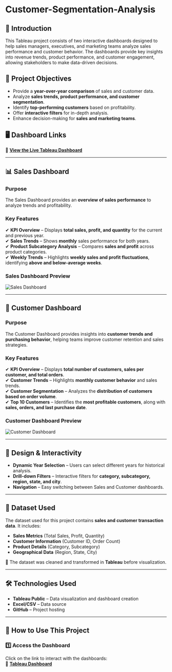 # Customer-Segmentation-Analysis

## 📌 Introduction
This Tableau project consists of two interactive dashboards designed to help sales managers, executives, and marketing teams analyze sales performance and customer behavior. The dashboards provide key insights into revenue trends, product performance, and customer engagement, allowing stakeholders to make data-driven decisions.

## 🎯 Project Objectives
- Provide a **year-over-year comparison** of sales and customer data.
- Analyze **sales trends, product performance, and customer segmentation**.
- Identify **top-performing customers** based on profitability.
- Offer **interactive filters** for in-depth analysis.
- Enhance decision-making for **sales and marketing teams**.

## 🖥️ Dashboard Links
🔗 **[View the Live Tableau Dashboard](https://public.tableau.com/app/profile/sakshi.ahuja3466/viz/SalesCustomerDashboard_17414468898810/SalesDashboard?publish=yes)**  

---

## 📊 Sales Dashboard  
### **Purpose**
The Sales Dashboard provides an **overview of sales performance** to analyze trends and profitability.

### **Key Features**
✔ **KPI Overview** – Displays **total sales, profit, and quantity** for the current and previous year.  
✔ **Sales Trends** – Shows **monthly** sales performance for both years.  
✔ **Product Subcategory Analysis** – Compares **sales and profit** across product categories.  
✔ **Weekly Trends** – Highlights **weekly sales and profit fluctuations**, identifying **above and below-average weeks**.  

### **Sales Dashboard Preview**  
![Sales Dashboard](Salesdashboard.png)

---

## 🛒 Customer Dashboard  
### **Purpose**
The Customer Dashboard provides insights into **customer trends and purchasing behavior**, helping teams improve customer retention and sales strategies.

### **Key Features**
✔ **KPI Overview** – Displays **total number of customers, sales per customer, and total orders**.  
✔ **Customer Trends** – Highlights **monthly customer behavior** and sales trends.  
✔ **Customer Segmentation** – Analyzes the **distribution of customers based on order volume**.  
✔ **Top 10 Customers** – Identifies the **most profitable customers**, along with **sales, orders, and last purchase date**.

### **Customer Dashboard Preview**  
![Customer Dashboard](Customerdashboard.png)

---

## 🎨 Design & Interactivity
- **Dynamic Year Selection** – Users can select different years for historical analysis.  
- **Drill-down Filters** – Interactive filters for **category, subcategory, region, state, and city**.  
- **Navigation** – Easy switching between Sales and Customer dashboards.  

---

## 📂 Dataset Used
The dataset used for this project contains **sales and customer transaction data**. It includes:
- **Sales Metrics** (Total Sales, Profit, Quantity)
- **Customer Information** (Customer ID, Order Count)
- **Product Details** (Category, Subcategory)
- **Geographical Data** (Region, State, City)

📌 The dataset was cleaned and transformed in **Tableau** before visualization.

---

## 🛠️ Technologies Used
- **Tableau Public** – Data visualization and dashboard creation  
- **Excel/CSV** – Data source  
- **GitHub** – Project hosting  

---

## 🚀 How to Use This Project
### **1️⃣ Access the Dashboard**
Click on the link to interact with the dashboards:  
🔗 **[Tableau Dashboard](https://public.tableau.com/app/profile/sakshi.ahuja3466/viz/SalesCustomerDashboard_17414468898810/CustomerDashboard?publish=yes)**  


